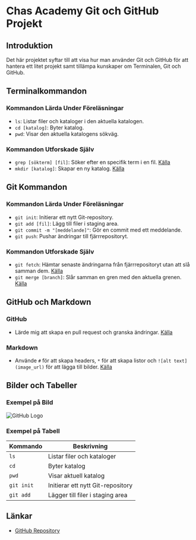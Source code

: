 # Chas Academy Git och GitHub Projekt

## Introduktion

Det här projektet syftar till att visa hur man använder Git och GitHub för att hantera ett litet projekt samt tillämpa kunskaper om Terminalen, Git och GitHub.

## Terminalkommandon

### Kommandon Lärda Under Föreläsningar

- `ls`: Listar filer och kataloger i den aktuella katalogen.
- `cd [katalog]`: Byter katalog.
- `pwd`: Visar den aktuella katalogens sökväg.

### Kommandon Utforskade Själv

- `grep [sökterm] [fil]`: Söker efter en specifik term i en fil. [Källa](https://www.gnu.org/software/grep/manual/grep.html)
- `mkdir [katalog]`: Skapar en ny katalog. [Källa](https://www.gnu.org/software/coreutils/manual/html_node/mkdir-invocation.html)

## Git Kommandon

### Kommandon Lärda Under Föreläsningar

- `git init`: Initierar ett nytt Git-repository.
- `git add [fil]`: Lägg till filer i staging area.
- `git commit -m "[meddelande]"`: Gör en commit med ett meddelande.
- `git push`: Pushar ändringar till fjärrrepositoryt.

### Kommandon Utforskade Själv

- `git fetch`: Hämtar senaste ändringarna från fjärrrepositoryt utan att slå samman dem. [Källa](https://git-scm.com/docs/git-fetch)
- `git merge [branch]`: Slår samman en gren med den aktuella grenen. [Källa](https://git-scm.com/docs/git-merge)

## GitHub och Markdown

### GitHub

- Lärde mig att skapa en pull request och granska ändringar. [Källa](https://docs.github.com/en/pull-requests/collaborating-with-pull-requests)

### Markdown

- Använde `#` för att skapa headers, `*` för att skapa listor och `![alt text](image_url)` för att lägga till bilder. [Källa](https://www.markdownguide.org/basic-syntax/)

## Bilder och Tabeller

### Exempel på Bild

![GitHub Logo](https://github.githubassets.com/images/modules/logos_page/GitHub-Mark.png)

### Exempel på Tabell

| Kommando   | Beskrivning                       |
| ---------- | --------------------------------- |
| `ls`       | Listar filer och kataloger        |
| `cd`       | Byter katalog                     |
| `pwd`      | Visar aktuell katalog             |
| `git init` | Initierar ett nytt Git-repository |
| `git add`  | Lägger till filer i staging area  |

## Länkar

- [GitHub Repository](https://github.com/jhelgodt)
